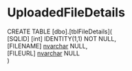 # UploadedFileDetails
CREATE TABLE [dbo].[tblFileDetails](  
    [SQLID] [int] IDENTITY(1,1) NOT NULL,  
    [FILENAME] [nvarchar](500) NULL,  
    [FILEURL] [nvarchar](1500) NULL  
)   

